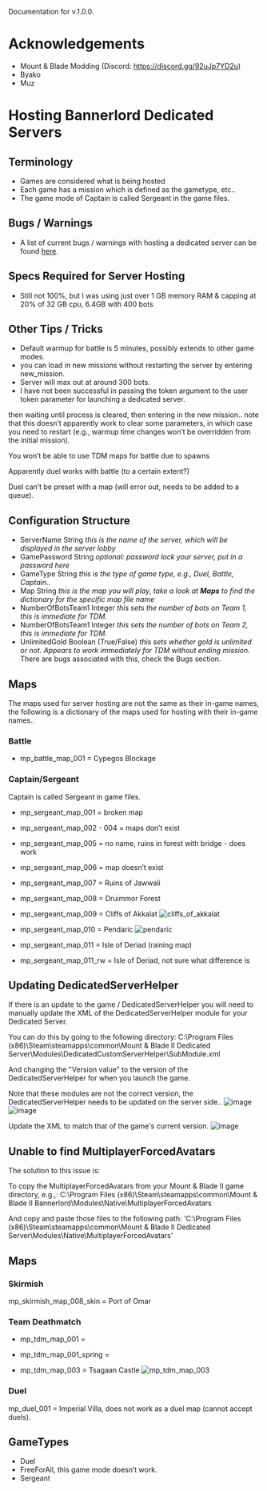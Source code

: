 Documentation for v.1.0.0. 

# Acknowledgements 
- Mount & Blade Modding (Discord: https://discord.gg/92uJp7YD2u) 
- Byako 
- Muz 

# Hosting Bannerlord Dedicated Servers

## Terminology

-   Games are considered what is being hosted
-   Each game has a mission which is defined as the gametype, etc..
-   The game mode of Captain is called Sergeant in the game files.

## Bugs / Warnings
- A list of current bugs / warnings with hosting a dedicated server can be found [here](https://forums.taleworlds.com/index.php?threads/hosting-a-dedicated-server-back-end-problems.454786).

## Specs Required for Server Hosting

-   Still not 100%, but I was using just over 1 GB memory RAM & capping
    at 20% of 32 GB cpu, 6.4GB with 400 bots

## Other Tips / Tricks

-   Default warmup for battle is 5 minutes, possibly extends to other
    game modes.
-   you can load in new missions without restarting the server by
    entering new\_mission.
-   Server will max out at around 300 bots.
-   I have not been successful in passing the token argument to the user
    token parameter for launching a dedicated server.

then waiting until process is cleared, then entering in the new
mission.. note that this doesn’t apparently work to clear some
parameters, in which case you need to restart (e.g., warmup time changes
won’t be overridden from the initial mission).

You won’t be able to use TDM maps for battle due to spawns

Apparently duel works with battle (to a certain extent?)

Duel can’t be preset with a map (will error out, needs to be added to a
queue).

## Configuration Structure

-   ServerName String *this is the name of the server, which will be
    displayed in the server lobby*
-   GamePassword String *optional: password lock your server, put in a
    password here*
-   GameType String *this is the type of game type, e.g., Duel, Battle,
    Captain..*
-   Map String *this is the map you will play, take a look at*
    ***Maps*** *to find the dictionary for the specific map file name*
-   NumberOfBotsTeam1 Integer *this sets the number of bots on Team 1,
    this is immediate for TDM.*
-   NumberOfBotsTeam1 Integer *this sets the number of bots on Team 2,
    this is immediate for TDM.*
-   UnlimitedGold Boolean (True/False) *this sets whether gold is
    unlimited or not. Appears to work immediately for TDM without ending
    mission.* There are bugs associated with this, check the Bugs
    section.

## Maps

The maps used for server hosting are not the same as their in-game
names, the following is a dictionary of the maps used for hosting with
their in-game names..

### Battle

-   mp\_battle\_map\_001 = Cypegos Blockage

### Captain/Sergeant

Captain is called Sergeant in game files.

-   mp\_sergeant\_map\_001 = broken map

-   mp\_sergeant\_map\_002 - 004 = maps don’t exist

-   mp\_sergeant\_map\_005 = no name, ruins in forest with bridge - does
    work

-   mp\_sergeant\_map\_006 = map doesn’t exist

-   mp\_sergeant\_map\_007 = Ruins of Jawwali

-   mp\_sergeant\_map\_008 = Druimmor Forest

-   mp\_sergeant\_map\_009 = Cliffs of Akkalat
    ![cliffs_of_akkalat](https://user-images.githubusercontent.com/116319794/198414621-2d2a2208-b213-4f74-ae20-c639ffae4e8a.jpg)

-   mp\_sergeant\_map\_010 = Pendaric
    ![pendaric](https://user-images.githubusercontent.com/116319794/198414680-82d48633-0387-4300-b390-964940174c46.jpg)

-   mp\_sergeant\_map\_011 = Isle of Deriad (raining map)

-   mp\_sergeant\_map\_011\_rw = Isle of Deriad, not sure what
    difference is


## Updating DedicatedServerHelper 
If there is an update to the game / DedicatedServerHelper you will need to manually update the XML of the DedicatedServerHelper module for your Dedicated Server. 

You can do this by going to the following directory: 
C:\Program Files (x86)\Steam\steamapps\common\Mount & Blade II Dedicated Server\Modules\DedicatedCustomServerHelper\SubModule.xml 

And changing the "Version value" to the version of the DedicatedServerHelper for when you launch the game. 

Note that these modules are not the correct version, the DedicatedServerHelper needs to be updated on the server side.. 
![image](https://user-images.githubusercontent.com/116319794/198408147-d9016975-061f-4e49-aabb-21010e945233.png) 
![image](https://user-images.githubusercontent.com/116319794/198408231-63339ef8-adc7-40be-a12c-ee6754e9c769.png)

Update the XML to match that of the game's current version. 
![image](https://user-images.githubusercontent.com/116319794/198408245-3bafc121-c61d-4d64-99b2-4ec238ecab6d.png)

## Unable to find MultiplayerForcedAvatars
The solution to this issue is:

To copy the MultiplayerForcedAvatars from your Mount & Blade II game directory, e.g.,:
C:\Program Files (x86)\Steam\steamapps\common\Mount & Blade II Bannerlord\Modules\Native\MultiplayerForcedAvatars

And copy and paste those files to the following path:
'C:\Program Files (x86)\Steam\steamapps\common\Mount & Blade II Dedicated Server\Modules\Native\MultiplayerForcedAvatars'


## Maps 
### Skirmish

mp\_skirmish\_map\_008\_skin = Port of Omar

### Team Deathmatch

- mp\_tdm\_map\_001 = 

- mp\_tdm\_map\_001\_spring = 

- mp\_tdm\_map\_003 =
Tsagaan Castle
![mp_tdm_map_003](https://user-images.githubusercontent.com/116319794/198414710-0e7165cd-8634-4c0c-ab86-a0e3a73fdec6.jpg)

### Duel

mp\_duel\_001 = Imperial Villa, does not work as a duel map (cannot
accept duels).

## GameTypes

-   Duel
-   FreeForAll, this game mode doesn’t work.
-   Sergeant
